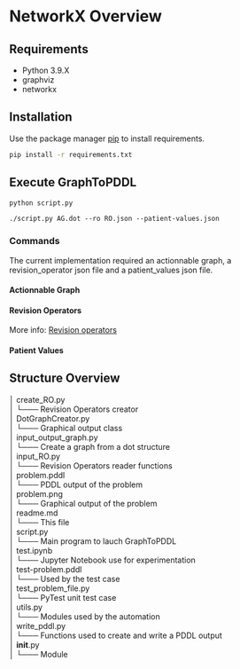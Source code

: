 # NetworkX Overview

## Requirements

- Python 3.9.X
- graphviz
- networkx

## Installation

Use the package manager [pip](https://pip.pypa.io/en/stable/) to install requirements.

```bash
pip install -r requirements.txt
```

## Execute GraphToPDDL

````bash
python script.py
````
````shell
./script.py AG.dot --ro RO.json --patient-values.json
````

### Commands
The current implementation required an actionnable graph, a revision_operator json file and a patient_values json file.

#### Actionnable Graph

#### Revision Operators
More info: [Revision operators](../UseCases/Revision_Operators/readme.md)

#### Patient Values

## Structure Overview

│   create_RO.py    <br />
│   └─── Revision Operators creator    <br />
│   DotGraphCreator.py    <br />
│   └─── Graphical output class    <br />
│   input_output_graph.py    <br />
│   └─── Create a graph from a dot structure    <br />
│   input_RO.py    <br />
│   └─── Revision Operators reader functions    <br />
│   problem.pddl    <br />
│   └─── PDDL output of the problem    <br />
│   problem.png    <br />
│   └─── Graphical output of the problem    <br />
│   readme.md    <br />
│   └─── This file    <br />
│   script.py    <br />
│   └─── Main program to lauch GraphToPDDL    <br />
│   test.ipynb    <br />
│   └─── Jupyter Notebook use for experimentation    <br />
│   test-problem.pddl    <br />
│   └─── Used by the test case    <br />
│   test_problem_file.py    <br />
│   └─── PyTest unit test case    <br />
│   utils.py    <br />
│   └─── Modules used by the automation    <br />
│   write_pddl.py    <br />
│   └─── Functions used to create and write a PDDL output    <br />
│   __init__.py    <br />
│   └─── Module    <br />


